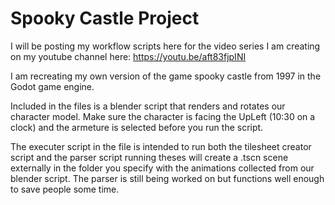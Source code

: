 # Spooky Castle Project

I will be posting my workflow scripts here for the video series I am creating on my youtube channel here: https://youtu.be/aft83fjpINI

I am recreating my own version of the game spooky castle from 1997 in the Godot game engine.

Included in the files is a blender script that renders and rotates our character model. Make sure the character is facing the UpLeft (10:30 on a clock) and the armeture is selected before you run the script.   

The executer script in the file is intended to run both the tilesheet creator script and the parser script running theses will create a .tscn scene externally in the folder you specify with the animations collected from our blender script. The parser is still being worked on but functions well enough to save people some time.
